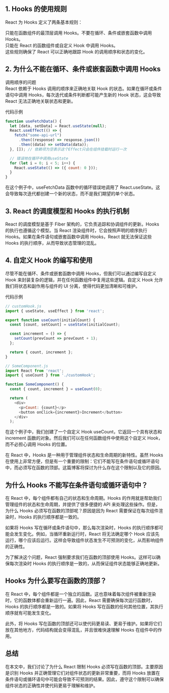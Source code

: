 ## 1. Hooks 的使用规则

React 为 Hooks 定义了两条基本规则：

只能在函数组件的最顶层调用 Hooks。不要在循环、条件或嵌套函数中调用 Hooks。  
只能在 React 的函数组件或自定义 Hook 中调用 Hooks。  
这些规则确保了 React 可以正确地跟踪 Hook 的调用顺序和状态的变化。

## 2. 为什么不能在循环、条件或嵌套函数中调用 Hooks

调用顺序的问题  
React 依赖于 Hooks 调用的顺序来正确地关联 Hook 的状态。如果在循环或条件语句中调用 Hooks，每次迭代或条件判断都可能产生新的 Hook 状态，这会导致 React 无法正确地关联状态和更新。

代码示例

```javascript
function useFetchData() {
  let [data, setData] = React.useState(null);
  React.useEffect(() => {
    fetch("some-api-url")
      .then((response) => response.json())
      .then((data) => setData(data));
  }, []); // 依赖项为空表示这个Effect只会在组件挂载时运行一次

  // 错误地在循环中调用useState
  for (let i = 0; i < 5; i++) {
    React.useState(() => ({ count: 0 }));
  }
}
```

在这个例子中，useFetchData 函数中的循环错误地调用了 React.useState。这会导致每次迭代都创建一个新的状态，而不是我们期望的单个状态。

## 3. React 的调度模型和 Hooks 的执行机制

React 的调度模型是基于 Fiber 架构的，它负责追踪和协调组件的更新。Hooks 的执行也遵循这个模型。当 React 渲染组件时，它会按照声明的顺序执行 Hooks。如果在条件语句或嵌套函数中调用 Hooks，React 就无法保证这些 Hooks 的执行顺序，从而导致状态管理的混乱。

## 4. 自定义 Hook 的编写和使用

尽管不能在循环、条件或嵌套函数中调用 Hooks，但我们可以通过编写自定义 Hook 来封装复杂的逻辑，并在任何函数组件中复用这些逻辑。自定义 Hook 允许我们将状态和副作用与组件的 UI 分离，使得代码更加清晰和可维护。

代码示例

```javascript
// customHook.js
import { useState, useEffect } from 'react';

export function useCount(initialCount) {
  const [count, setCount] = useState(initialCount);

  const increment = () => {
    setCount(prevCount => prevCount + 1);
  };

  return { count, increment };
}

// SomeComponent.js
import React from 'react';
import { useCount } from './customHook';

function SomeComponent() {
  const { count, increment } = useCount(0);

  return (
    <div>
      <p>Count: {count}</p>
      <button onClick={increment}>Increment</button>
    </div>
  );
```

在这个例子中，我们创建了一个自定义 Hook useCount，它返回一个具有状态和 increment 函数的对象。然后我们可以在任何函数组件中使用这个自定义 Hook，而不必担心调用 Hooks 的位置。

在 React 中，Hooks 是一种用于管理组件状态和生命周期的新特性。虽然 Hooks 在使用上非常方便，但是有一个重要的限制：它们不能写在条件语句或循环语句中，而必须写在函数的顶部。这篇博客将探讨为什么存在这个限制以及它的原因。

## 为什么 Hooks 不能写在条件语句或循环语句中？

在 React 中，每个组件都有自己的状态和生命周期。Hooks 的作用就是帮助我们管理组件的状态和生命周期，并提供了很多便捷的 API 来处理这些操作。但是，为什么 Hooks 必须写在函数的顶部呢？原因是因为 React 需要保证在每次组件渲染时，Hooks 的执行顺序都是一致的。

如果将 Hooks 写在循环或条件语句中，那么每次渲染时，Hooks 的执行顺序都可能会发生变化。例如，当循环重新运行时，React 将无法确定哪个 Hook 应该先运行，哪个应该后运行。这样会导致组件状态发生不可预测的变化，从而影响组件的正确性。

为了解决这个问题，React 强制要求我们在函数的顶部使用 Hooks。这样可以确保每次渲染时 Hooks 的执行顺序是一致的，从而保证组件状态能够正确地更新。

## Hooks 为什么要写在函数的顶部？

在 React 中，每个组件都是一个独立的函数。这也意味着每次组件被重新渲染时，它的函数体都会重新运行一遍。因此，React 需要确保每次运行函数时，Hooks 的执行顺序都是一致的。如果将 Hooks 写在函数的任何其他位置，其执行顺序就有可能发生变化。

此外，将 Hooks 写在函数的顶部还可以使代码更易读、更易于维护。如果将它们放在其他地方，代码结构就会变得混乱，并且很难快速理解 Hooks 在组件中的作用。

## 总结  
在本文中，我们讨论了为什么 React 限制 Hooks 必须写在函数的顶部。主要原因是识别 Hooks 并正确管理它们对组件状态的更新非常重要，而将 Hooks 放置在条件语句或循环语句中可能会导致不可预测的结果。因此，遵守这个限制可以确保组件状态的正确性并使代码更易于理解和维护。
